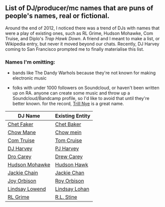 List of DJ/producer/mc names that are puns of people's names, real or fictional.
--------------------------------------------------------------------------------

Around the end of 2012, I noticed there was a trend of DJs with names that were a play of existing ones, such as RL Grime, Hudson Mohawke, Com Truise, and Diplo's *Trap Hawk Down*. A friend and I meant to make a list, or Wikipedia entry, but never it moved beyond our chats. Recently, DJ Harvey coming to San Francisco prompted me to finally materialise this list.

### Names I'm omitting:

  * bands like The Dandy Warhols because they're not known for making electronic music

  * folks with under 1000 followers on Soundcloud, or haven't been written up on RA. anyone can create some music and throw up a Soundcloud/Bandcamp profile, so I'd like to avoid that until they're better known. for the record, [Trill Nye](https://soundcloud.com/trill_nye) is a great name.

DJ Name | Existing Entity
--- | ---
[Chet Faker](https://en.wikipedia.org/wiki/Nick_Murphy_(musician)) | [Chet Baker](https://en.wikipedia.org/wiki/Chet_Baker)
[Chow Mane](https://soundcloud.com/chowmane) | [Chow mein](https://en.wikipedia.org/wiki/Chow_mein)
[Com Truise](https://en.wikipedia.org/wiki/Com_Truise) | [Tom Cruise](https://en.wikipedia.org/wiki/Tom_Cruise)
[DJ Harvey](https://www.residentadvisor.net/dj/djharvey) | [PJ Harvey](https://en.wikipedia.org/wiki/PJ_Harvey)
[Dro Carey](https://soundcloud.com/drocar) | [Drew Carey](https://en.wikipedia.org/wiki/Drew_Carey)
[Hudson Mohawke](https://en.wikipedia.org/wiki/Hudson_Mohawke) | [Hudson Hawk](https://en.wikipedia.org/wiki/Hudson_Hawk)
[Jackie Chain](https://soundcloud.com/jackiechain) | [Jackie Chan](https://en.wikipedia.org/wiki/Jackie_Chan)
[Joy Orbison](https://soundcloud.com/joy-orbison) | [Roy Orbison](https://en.wikipedia.org/wiki/Roy_Orbison)
[Lindsay Lowend](https://soundcloud.com/tonymendez333) | [Lindsay Lohan](https://en.wikipedia.org/wiki/Lindsay_Lohan)
[RL Grime](https://en.wikipedia.org/wiki/RL_Grime) | [R.L. Stine](https://en.wikipedia.org/wiki/R._L._Stine)

